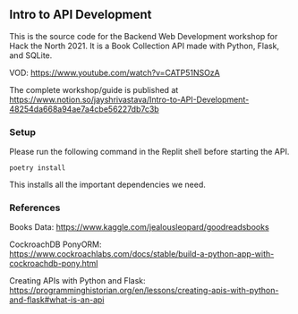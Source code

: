 ## Intro to API Development

This is the source code for the Backend Web Development workshop for Hack the North 2021. It is a Book Collection API made with Python, Flask, and SQLite.

VOD: https://www.youtube.com/watch?v=CATP51NSOzA

The complete workshop/guide is published at 
https://www.notion.so/jayshrivastava/Intro-to-API-Development-48254da668a94ae7a4cbe56227db7c3b

### Setup
Please run the following command in the Replit shell before starting the API.

```
poetry install
```
This installs all the important dependencies we need.

### References
Books Data: https://www.kaggle.com/jealousleopard/goodreadsbooks

CockroachDB PonyORM: 
https://www.cockroachlabs.com/docs/stable/build-a-python-app-with-cockroachdb-pony.html

Creating APIs with Python and Flask: https://programminghistorian.org/en/lessons/creating-apis-with-python-and-flask#what-is-an-api
